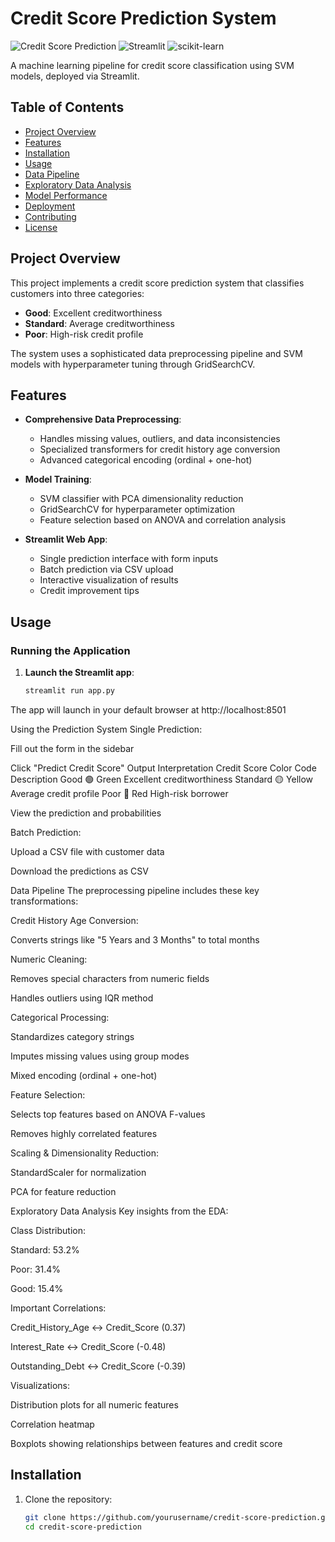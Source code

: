 # Credit Score Prediction System

![Credit Score Prediction](https://img.shields.io/badge/Python-3.8%2B-blue)
![Streamlit](https://img.shields.io/badge/Streamlit-1.22.0-red)
![scikit-learn](https://img.shields.io/badge/scikit--learn-1.2.2-orange)

A machine learning pipeline for credit score classification using SVM models, deployed via Streamlit.

## Table of Contents
- [Project Overview](#project-overview)
- [Features](#features)
- [Installation](#installation)
- [Usage](#usage)
- [Data Pipeline](#data-pipeline)
- [Exploratory Data Analysis](#exploratory-data-analysis)
- [Model Performance](#model-performance)
- [Deployment](#deployment)
- [Contributing](#contributing)
- [License](#license)

## Project Overview

This project implements a credit score prediction system that classifies customers into three categories:
- **Good**: Excellent creditworthiness
- **Standard**: Average creditworthiness
- **Poor**: High-risk credit profile

The system uses a sophisticated data preprocessing pipeline and SVM models with hyperparameter tuning through GridSearchCV.

## Features

- **Comprehensive Data Preprocessing**:
  - Handles missing values, outliers, and data inconsistencies
  - Specialized transformers for credit history age conversion
  - Advanced categorical encoding (ordinal + one-hot)
  
- **Model Training**:
  - SVM classifier with PCA dimensionality reduction
  - GridSearchCV for hyperparameter optimization
  - Feature selection based on ANOVA and correlation analysis

- **Streamlit Web App**:
  - Single prediction interface with form inputs
  - Batch prediction via CSV upload
  - Interactive visualization of results
  - Credit improvement tips

## Usage

### Running the Application

1. **Launch the Streamlit app**:
   ```bash
   streamlit run app.py
The app will launch in your default browser at http://localhost:8501

Using the Prediction System
Single Prediction:

Fill out the form in the sidebar

Click "Predict Credit Score"
Output Interpretation
Credit Score	Color Code	Description
Good	🟢 Green	Excellent creditworthiness
Standard	🟡 Yellow	Average credit profile
Poor	🔴 Red	High-risk borrower

View the prediction and probabilities

Batch Prediction:

Upload a CSV file with customer data

Download the predictions as CSV

Data Pipeline
The preprocessing pipeline includes these key transformations:

Credit History Age Conversion:

Converts strings like "5 Years and 3 Months" to total months

Numeric Cleaning:

Removes special characters from numeric fields

Handles outliers using IQR method

Categorical Processing:

Standardizes category strings

Imputes missing values using group modes

Mixed encoding (ordinal + one-hot)

Feature Selection:

Selects top features based on ANOVA F-values

Removes highly correlated features

Scaling & Dimensionality Reduction:

StandardScaler for normalization

PCA for feature reduction

Exploratory Data Analysis
Key insights from the EDA:

Class Distribution:

Standard: 53.2%

Poor: 31.4%

Good: 15.4%

Important Correlations:

Credit_History_Age ↔ Credit_Score (0.37)

Interest_Rate ↔ Credit_Score (-0.48)

Outstanding_Debt ↔ Credit_Score (-0.39)

Visualizations:

Distribution plots for all numeric features

Correlation heatmap

Boxplots showing relationships between features and credit score


## Installation

1. Clone the repository:
   ```bash
   git clone https://github.com/yourusername/credit-score-prediction.git
   cd credit-score-prediction
